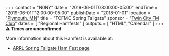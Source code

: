 +++
contact = "N0NY"
date = "2019-06-01T08:00:00-05:00"
endTime =  "2019-06-01T12:00:00-05:00"
publishDate = "2018-01-01"
location = "[Plymouth, MN](https://www.google.com/maps/place/West+Medicine+Lake+Community+Club/@44.9977916,-93.4325584,17z/)"
title = "TCFMC Spring Tailgate"
sponsor = "[Twin City FM Club](http://tcfmc.org)"
dates = [ "Regional Hamfests" ]
outputs = [ "HTML", "Calendar" ]
+++
:warning: **Times are unconfirmed**

More information about this Hamfest is available at:

<!-- * [Twin City FM Club Website](http://tcfmc.org)-->
* [ARRL Spring Tailgate Ham Fest page](http://www.arrl.org/hamfests/spring-tailgate-ham-fest-1)

